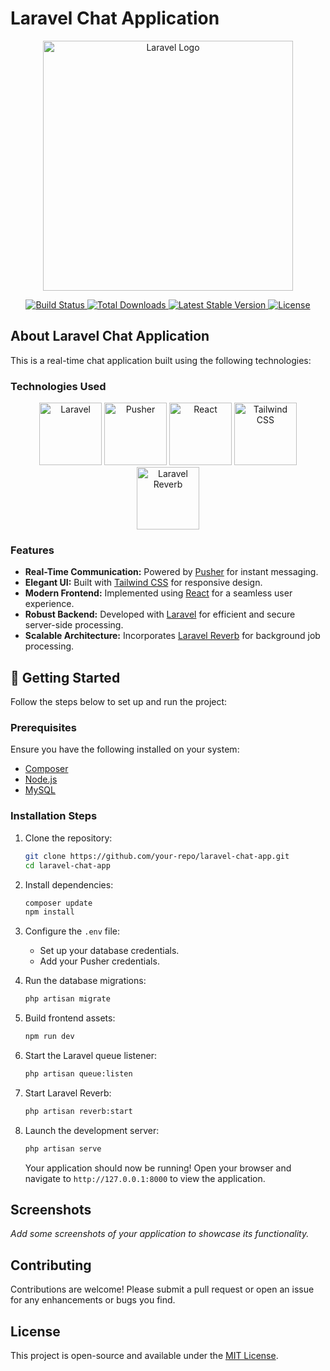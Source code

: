 # Laravel Chat Application

<p align="center">
  <a href="https://laravel.com" target="_blank">
    <img src="https://raw.githubusercontent.com/laravel/art/master/logo-lockup/5%20SVG/2%20CMYK/1%20Full%20Color/laravel-logolockup-cmyk-red.svg" width="400" alt="Laravel Logo">
  </a>
</p>

<p align="center">
  <a href="https://github.com/laravel/framework/actions">
    <img src="https://github.com/laravel/framework/workflows/tests/badge.svg" alt="Build Status">
  </a>
  <a href="https://packagist.org/packages/laravel/framework">
    <img src="https://img.shields.io/packagist/dt/laravel/framework" alt="Total Downloads">
  </a>
  <a href="https://packagist.org/packages/laravel/framework">
    <img src="https://img.shields.io/packagist/v/laravel/framework" alt="Latest Stable Version">
  </a>
  <a href="https://packagist.org/packages/laravel/framework">
    <img src="https://img.shields.io/packagist/l/laravel/framework" alt="License">
  </a>
</p>

## About Laravel Chat Application

This is a real-time chat application built using the following technologies:

### Technologies Used

<p align="center">
  <img src="https://raw.githubusercontent.com/laravel/art/master/logo-lockup/5%20SVG/2%20CMYK/1%20Full%20Color/laravel-logolockup-cmyk-red.svg" width="100" alt="Laravel">
  <img src="https://avatars.githubusercontent.com/u/739550?s=200&v=4" width="100" alt="Pusher">
  <img src="https://reactjs.org/logo-og.png" width="100" alt="React">
  <img src="https://tailwindcss.com/_next/static/media/twitter-card.2bd1e0a2.jpg" width="100" alt="Tailwind CSS">
  <img src="https://laravel.com/img/logomark.min.svg" width="100" alt="Laravel Reverb">
</p>

### Features

- **Real-Time Communication:** Powered by [Pusher](https://pusher.com) for instant messaging.
- **Elegant UI:** Built with [Tailwind CSS](https://tailwindcss.com) for responsive design.
- **Modern Frontend:** Implemented using [React](https://reactjs.org) for a seamless user experience.
- **Robust Backend:** Developed with [Laravel](https://laravel.com) for efficient and secure server-side processing.
- **Scalable Architecture:** Incorporates [Laravel Reverb](https://laravel.com/docs/reverb) for background job processing.

## 🚀 Getting Started

Follow the steps below to set up and run the project:

### Prerequisites

Ensure you have the following installed on your system:

- [Composer](https://getcomposer.org/)
- [Node.js](https://nodejs.org/)
- [MySQL](https://www.mysql.com/)

### Installation Steps

1. Clone the repository:

   ```bash
   git clone https://github.com/your-repo/laravel-chat-app.git
   cd laravel-chat-app
   ```

2. Install dependencies:

   ```bash
   composer update
   npm install
   ```

3. Configure the `.env` file:

   - Set up your database credentials.
   - Add your Pusher credentials.

4. Run the database migrations:

   ```bash
   php artisan migrate
   ```

5. Build frontend assets:

   ```bash
   npm run dev
   ```

6. Start the Laravel queue listener:

   ```bash
   php artisan queue:listen
   ```

7. Start Laravel Reverb:

   ```bash
   php artisan reverb:start
   ```

8. Launch the development server:

   ```bash
   php artisan serve
   ```

   Your application should now be running! Open your browser and navigate to `http://127.0.0.1:8000` to view the application.

## Screenshots

_Add some screenshots of your application to showcase its functionality._

## Contributing

Contributions are welcome! Please submit a pull request or open an issue for any enhancements or bugs you find.

## License

This project is open-source and available under the [MIT License](https://opensource.org/licenses/MIT).

